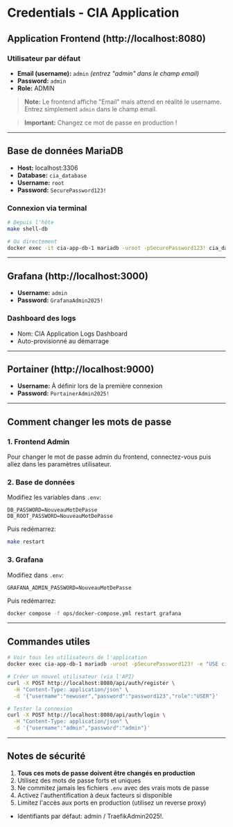 #  Credentials - CIA Application

##  Application Frontend (http://localhost:8080)

### Utilisateur par défaut
- **Email (username):** `admin` *(entrez "admin" dans le champ email)*
- **Password:** `admin`
- **Role:** ADMIN

>  **Note:** Le frontend affiche "Email" mais attend en réalité le username. Entrez simplement `admin` dans le champ email.

>  **Important:** Changez ce mot de passe en production !

---

##  Base de données MariaDB

- **Host:** localhost:3306
- **Database:** `cia_database`
- **Username:** `root`
- **Password:** `SecurePassword123!`

### Connexion via terminal
```bash
# Depuis l'hôte
make shell-db

# Ou directement
docker exec -it cia-app-db-1 mariadb -uroot -pSecurePassword123! cia_database
```

---

##  Grafana (http://localhost:3000)

- **Username:** `admin`
- **Password:** `GrafanaAdmin2025!`

### Dashboard des logs
- Nom: CIA Application Logs Dashboard
- Auto-provisionné au démarrage

---

## Portainer (http://localhost:9000)

- **Username:** À définir lors de la première connexion
- **Password:** `PortainerAdmin2025!`

---

##  Comment changer les mots de passe

### 1. Frontend Admin
Pour changer le mot de passe admin du frontend, connectez-vous puis allez dans les paramètres utilisateur.

### 2. Base de données
Modifiez les variables dans `.env`:
```env
DB_PASSWORD=NouveauMotDePasse
DB_ROOT_PASSWORD=NouveauMotDePasse
```
Puis redémarrez:
```bash
make restart
```

### 3. Grafana
Modifiez dans `.env`:
```env
GRAFANA_ADMIN_PASSWORD=NouveauMotDePasse
```
Puis redémarrez:
```bash
docker compose -f ops/docker-compose.yml restart grafana
```

---

##  Commandes utiles

```bash
# Voir tous les utilisateurs de l'application
docker exec cia-app-db-1 mariadb -uroot -pSecurePassword123! -e "USE cia_database; SELECT id, username, role FROM user;"

# Créer un nouvel utilisateur (via l'API)
curl -X POST http://localhost:8080/api/auth/register \
  -H "Content-Type: application/json" \
  -d '{"username":"newuser","password":"password123","role":"USER"}'

# Tester la connexion
curl -X POST http://localhost:8080/api/auth/login \
  -H "Content-Type: application/json" \
  -d '{"username":"admin","password":"admin"}'
```

---

##  Notes de sécurité

1. **Tous ces mots de passe doivent être changés en production**
2. Utilisez des mots de passe forts et uniques
3. Ne commitez jamais les fichiers `.env` avec des vrais mots de passe
4. Activez l'authentification à deux facteurs si disponible
5. Limitez l'accès aux ports en production (utilisez un reverse proxy)

- Identifiants par défaut: admin / TraefikAdmin2025!.